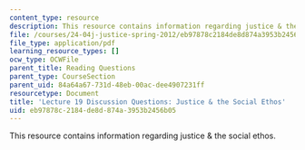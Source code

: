 ```yaml
---
content_type: resource
description: This resource contains information regarding justice & the social ethos.
file: /courses/24-04j-justice-spring-2012/eb97878c2184de8d874a3953b2456b05_MIT24_04JS12_disc19.pdf
file_type: application/pdf
learning_resource_types: []
ocw_type: OCWFile
parent_title: Reading Questions
parent_type: CourseSection
parent_uid: 84a64a67-731d-48eb-00ac-dee4907231ff
resourcetype: Document
title: 'Lecture 19 Discussion Questions: Justice & the Social Ethos'
uid: eb97878c-2184-de8d-874a-3953b2456b05
---
```

This resource contains information regarding justice & the social ethos.

